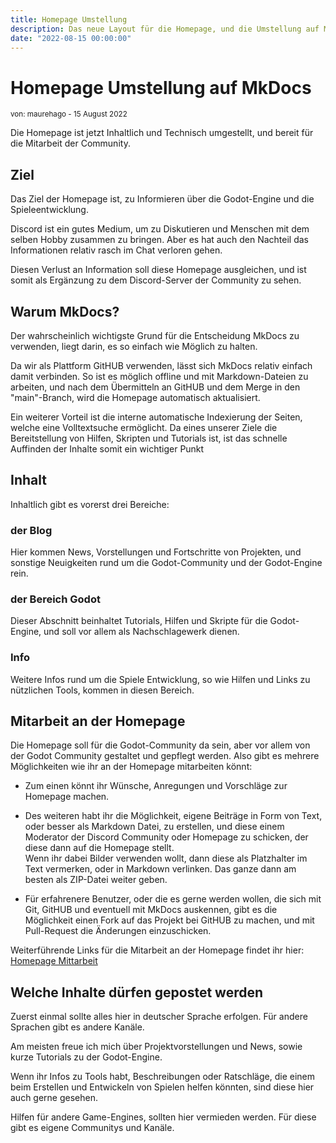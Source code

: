 ```yaml
---
title: Homepage Umstellung
description: Das neue Layout für die Homepage, und die Umstellung auf MkDocs ist erfolgt.
date: "2022-08-15 00:00:00"
---
```


# Homepage Umstellung auf MkDocs
<sup>von: maurehago - 15 August 2022</sup>

Die Homepage ist jetzt Inhaltlich und Technisch umgestellt, und bereit für die Mitarbeit der Community.

## Ziel
Das Ziel der Homepage ist, zu Informieren über die Godot-Engine und die Spieleentwicklung.

Discord ist ein gutes Medium, um zu Diskutieren und Menschen mit dem selben Hobby zusammen zu bringen.
Aber es hat auch den Nachteil das Informationen relativ rasch im Chat verloren gehen.

Diesen Verlust an Information soll diese Homepage ausgleichen, und ist somit als Ergänzung zu dem Discord-Server der Community zu sehen.

## Warum MkDocs?  
Der wahrscheinlich wichtigste Grund für die Entscheidung MkDocs zu verwenden, liegt darin, 
es so einfach wie Möglich zu halten.

Da wir als Plattform GitHUB verwenden, lässt sich MkDocs relativ einfach damit verbinden.
So ist es möglich offline und mit Markdown-Dateien zu arbeiten, 
und nach dem Übermitteln an GitHUB und dem Merge in den "main"-Branch, wird die Homepage automatisch aktualisiert.

Ein weiterer Vorteil ist die interne automatische Indexierung der Seiten, welche eine Volltextsuche ermöglicht.
Da eines unserer Ziele die Bereitstellung von Hilfen, Skripten und Tutorials ist, ist das schnelle Auffinden der Inhalte somit ein wichtiger Punkt

## Inhalt
Inhaltlich gibt es vorerst drei Bereiche:

### der Blog
Hier kommen News, Vorstellungen und Fortschritte von Projekten, und sonstige Neuigkeiten rund um die Godot-Community und der Godot-Engine rein.

### der Bereich Godot
Dieser Abschnitt beinhaltet Tutorials, Hilfen und Skripte für die Godot-Engine, und soll vor allem als Nachschlagewerk dienen.

### Info
Weitere Infos rund um die Spiele Entwicklung, so wie Hilfen und Links zu nützlichen Tools, kommen in diesen Bereich.



## Mitarbeit an der Homepage
Die Homepage soll für die Godot-Community da sein, aber vor allem von der Godot Community gestaltet und gepflegt werden.
Also gibt es mehrere Möglichkeiten wie ihr an der Homepage mitarbeiten könnt:

* Zum einen könnt ihr Wünsche, Anregungen und Vorschläge zur Homepage machen.

* Des weiteren habt ihr die Möglichkeit, eigene Beiträge in Form von Text, oder besser als Markdown Datei, zu erstellen,
und diese einem Moderator der Discord Community oder Homepage zu schicken, der diese dann auf die Homepage stellt.  
Wenn ihr dabei Bilder verwenden wollt, dann diese als Platzhalter im Text vermerken, oder in Markdown verlinken.
Das ganze dann am besten als ZIP-Datei weiter geben.

* Für erfahrenere Benutzer, oder die es gerne werden wollen, die sich mit Git, GitHUB und eventuell mit MkDocs auskennen,
gibt es die Möglichkeit einen Fork auf das Projekt bei GitHUB zu machen, und mit Pull-Request die Änderungen einzuschicken.

Weiterführende Links für die Mitarbeit an der Homepage findet ihr hier:  
[Homepage Mittarbeit](/homepage/über/homepage.html)


## Welche Inhalte dürfen gepostet werden
Zuerst einmal sollte alles hier in deutscher Sprache erfolgen.
Für andere Sprachen gibt es andere Kanäle.

Am meisten freue ich mich über Projektvorstellungen und News, sowie kurze Tutorials zu der Godot-Engine.

Wenn ihr Infos zu Tools habt, Beschreibungen oder Ratschläge, die einem beim Erstellen und Entwickeln von Spielen helfen könnten, sind diese hier auch gerne gesehen.

Hilfen für andere Game-Engines, sollten hier vermieden werden. Für diese gibt es eigene Communitys und Kanäle.

